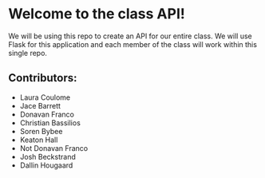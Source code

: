 # Welcome to the class API!

We will be using this repo to create an API for our entire class. We will use Flask for this application and each member of the class will work within this single repo.


## Contributors:

* Laura Coulome
* Jace Barrett
* Donavan Franco
* Christian Bassilios
* Soren Bybee
* Keaton Hall
* Not Donavan Franco
* Josh Beckstrand
* Dallin Hougaard


